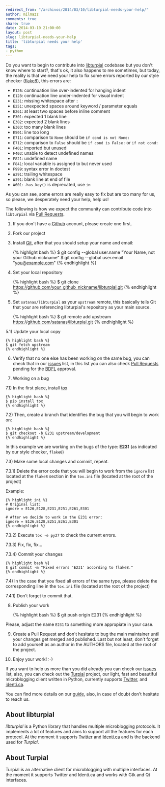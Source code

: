 ```yaml
---
redirect_from: "/archivos/2014/03/10/libturpial-needs-your-help/"
author: milmazz
comments: true
share: true
date: 2014-03-10 21:00:00
layout: post
slug: libturpial-needs-your-help
title: 'libturpial needs your help'
tags:
- python
---
```


Do you want to begin to contribute into [libturpial][] codebase but you don't
know where to start?, that's ok, it also happens to me sometimes, but today, the
reality is that we need your help to fix some errors reported by our style
checker ([flake8][]), this errors are:

* `E126`: continuation line over-indented for hanging indent
* `E128`: continuation line under-indented for visual indent
* `E231`: missing whitespace after `:`
* `E251`: unexpected spaces around keyword / parameter equals
* `E261`: at least two spaces before inline comment
* `E301`: expected 1 blank line
* `E302`: expected 2 blank lines
* `E303`: too many blank lines
* `E501`: line too long
* `E711`: comparison to `None` should be `if cond is not None:`
* `E712`: comparison to `False` should be `if cond is False:` or `if not cond:`
* `F401`: imported but unused
* `F403`: unable to detect undefined names
* `F821`: undefined name
* `F841`: local variable is assigned to but never used
* `F999`: syntax error in doctest
* `W291`: trailing whitespace
* `W391`: blank line at end of file
* `W601`: `.has_key()` is deprecated, use `in`

As you can see, some errors are really easy to fix but are too many for us, so
please, we desperately need your help, help us!

The following is how we expect the community can contribute code into
`libturpial` via [Pull Requests][pull-requests].

1) If you don't have a [Github][] account, please create one first.

2) Fork our project

3) Install [Git][], after that you should setup your name and email:

    {% highlight bash %}
    $ git config --global user.name "Your Name, not your Github nickname"
    $ git config --global user.email "you@example.com"
    {% endhighlight %}

4) Set your local repository

    {% highlight bash %}
    $ git clone https://github.com/your_github_nickname/libturpial.git
    {% endhighlight %}

5) Set `satanas/libturpial` as your `upstream` remote, this basically tells Git
that your are referencing libturpial's repository as your main source.

    {% highlight bash %}
    $ git remote add upstream https://github.com/satanas/libturpial.git
    {% endhighlight %}

5.1) Update your local copy

    {% highlight bash %}
    $ git fetch upstream
    {% endhighlight %}

6) Verify that no one else has been working on the same bug, you can check that
in our [issues][] list, in this list you can also check
[Pull Requests][pull-requests] pending for the [BDFL][] approval.

7) Working on a bug

7.1) In the first place, install [tox][]

    {% highlight bash %}
    $ pip install tox
    {% endhighlight %}

7.2) Then, create a branch that identifies the bug that you will begin to work
on:

    {% highlight bash %}
    $ git checkout -b E231 upstream/development
    {% endhighlight %}

In this example we are working on the bugs of the type: **E231** (as indicated
by our style checker, `flake8`)

7.3) Make some local changes and commit, repeat.

7.3.1) Delete the error code that you will begin to work from the `ignore` list
located at the `flake8` section in the `tox.ini` file (located at the root of
the project)

Example:


    {% highlight ini %}
    # Original list:
    ignore = E126,E128,E231,E251,E261,E301

    # After we decide to work in the E231 error:
    ignore = E126,E128,E251,E261,E301
    {% endhighlight %}

7.3.2) Execute `tox -e py27` to check the current errors.

7.3.3) Fix, fix, fix...

7.3.4) Commit your changes

    {% highlight bash %}
    $ git commit -m "Fixed errors 'E231' according to flake8."
    {% endhighlight %}

7.4) In the case that you fixed all errors of the same type, please delete the
corresponding line in the `tox.ini` file (located at the root of the project)

7.4.1) Don't forget to commit that.

8) Publish your work

    {% highlight bash %}
    $ git push origin E231
    {% endhighlight %}

Please, adjust the name `E231` to something more appropiate in your case.

9) Create a Pull Request and don't hesitate to bug the main maintainer until
your changes get merged and published. Last but not least, don't forget to add
yourself as an author in the AUTHORS file, located at the root of the project.

10) Enjoy your work! :-)

If you want to help us more than you did already you can check our [issues][]
list, also, you can check out the [Turpial][] project, our light, fast and
beautiful microblogging client written in Python, currently supports
[Twitter][], and [identi.ca][].

You can find more details on our [guide][], also, in case
of doubt don't hesitate to reach us.

## About libturpial

*libturpial* is a Python library that handles multiple microblogging protocols.
It  implements a lot of features and aims to support all the features for each
protocol. At the moment it supports [Twitter][] and [Identi.ca][] and is the
backend  used for *Turpial*.

## About Turpial

Turpial is an alternative client for microblogging with multiple interfaces. At
the moment it supports Twitter and Identi.ca and works with Gtk and Qt
interfaces.

[libturpial]: https://github.com/satanas/libturpial
[Turpial]: https://github.com/satanas/Turpial
[flake8]: https://pypi.python.org/pypi/flake8‎
[Github]: https://github.com
[Git]: http://git-scm.com/download
[issues]: https://github.com/satanas/libturpial/issues
[guide]: http://libturpial.readthedocs.org/en/latest/
[Twitter]: https://twitter.com
[identi.ca]: https://identi.ca
[pull-requests]: https://help.github.com/articles/using-pull-requests
[BDFL]: http://en.wikipedia.org/wiki/Benevolent_Dictator_for_Life‎
[tox]: https://pypi.python.org/pypi/tox‎
